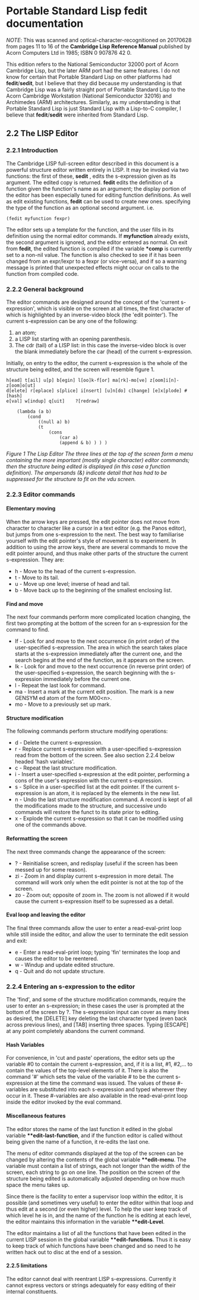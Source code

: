 # Portable Standard Lisp fedit documentation

*NOTE*: This was scanned and optical-character-recognitioned on 20170628 from pages 11 to 16 of the **Cambridge Lisp Reference Manual** published by Acorn Computers Ltd in 1985; ISBN 0 907876 42 0.

This edition refers to the National Semiconductor 32000 port of Acorn Cambridge Lisp, but the later ARM port had the same features. I do not know for certain that Portable Standard Lisp on other platforms had **fedit**/**sedit**, but I believe that they did because my understanding is that Cambridge Lisp was a fairly straight port of Portable Standard Lisp to the Acorn Cambridge Workstation (National Semiconductor 32016) and Archimedes (ARM) architectures. Similarly, as my understanding is that Portable Standard Lisp is just Standard Lisp with a Lisp-to-C compiler, I believe that **fedit**/**sedit** were inherited from Standard Lisp.


## 2.2 The LISP Editor

### 2.2.1 Introduction

The Cambridge LISP full-screen editor described in this document is a powerful structure editor written entirely in LISP. It may be invoked via two functions: the first of these, **sedit** , edits the s-expression given as its argument. The edited copy is returned. **fedit** edits the definition of a function given the function's name as an argument; the display portion of the editor has been especially tuned for editing function definitions. As well as edit existing functions, **fedit** can be used to create new ones. specifying the type of the function as an optional second argument. i.e.

    (fedit myfunction fexpr)

The editor sets up a template for the function, and the user fills in its definition using the normal editor commands. If **myfunction** already exists, the second argument is ignored, and the editor entered as normal. On exit from **fedit**, the edited function is compiled if the variable **\*comp** is currently set to a non-nil value. The function is also checked to see if it has been changed from an expr/lexpr to a fexpr (or vice-versa), and if so a warning message is printed that unexpected effects might occur on calls to the function from compiled code.

### 2.2.2 General background

The editor commands are designed around the concept of the 'current s-expression', which is visible on the screen at all times, the first character of which is highlighted by an inverse-video block (the 'edit pointer'). The current s-expression can be any one of the following:

1. an atom;
2. a LISP list starting with an opening parenthesis.
3. The cdr (tail) of a LISP list: in this case the inverse-video block is over the blank immediately before the car (head) of the current s-expression.

Initially, on entry to the editor, the current s-expression is the whole of the structure being edited, and the screen will resemble figure 1.

    h[ead] t[ail] u[p] b[egin] l[oo]k-f[or] ma[rk]-mo[ve] z[oom]i[n]-z[oom]o[ut]
    d[elete] r[eplace] s[plice] i[nsert] [u]n[do] c[hange] [e]x[plode] #[hash]
    e[val] w[indup] q[uit]    ?[redraw]

        (lambda (a b)
            (cond
                ((null a) b)
                (t
                    (cons
                        (car a)
                        (append & b) ) ) )

*Figure 1 The Lisp Editor The three lines at the top of the screen form a menu containing the more important (mostly single character) editor commands; then the structure being edited is displayed (in this case a function definition). The ampersands (&) indicate detail that has had to be suppressed for the structure to fit on the vdu screen.*

### 2.2.3 Editor commands

#### Elementary moving

When the arrow keys are pressed, the edit pointer does not move from character to character like a cursor in a text editor (e.g. the Panos editor), but jumps from one s-expression to the next. The best way to familiarise yourself with the edit pointer's style of movement is to experiment. In addition to using the arrow keys, there are several commands to move the edit pointer around, and thus make other parts of the structure the current s-expression. They are:

* h - Move to the head of the current s-expression.
* t - Move to its tail.
* u - Move up one level; inverse of head and tail.
* b - Move back up to the beginning of the smallest enclosing list.

#### Find and move

The next four commands perform more complicated location changing, the first two prompting at the bottom of the screen for an s-expression for the command to find.

* lf - Look for and move to the next occurrence (in print order) of the user-specified s-expression. The area in which the search takes place starts at the s-expression immediately after the current one, and the search begins at the end of the function, as it appears on the screen.
* lk - Look for and move to the next occurrence (in reverse print order) of the user-specified s-expression, the search beginning with the s-expression immediately before the current one.
* l - Repeat the last look for command.
* ma - Insert a mark at the current edit position. The mark is a new GENSYM ed atom of the form M00\<n\>.
* mo - Move to a previously set up mark.

#### Structure modification

The following commands perform structure modifying operations:

* d - Delete the current s-expression.
* r - Replace current s-expression with a user-specified s-expression read from the bottom of the screen. See also section 2.2.4 below headed 'hash variables'.
* c - Repeat the last structure modification.
* i - Insert a user-specified s-expression at the edit pointer, performing a cons of the user's expression with the current s-expression.
* s - Splice in a user-specified list at the edit pointer. If the current s-expression is an atom, it is replaced by the elements in the new list.
* n - Undo the last structure modification command. A record is kept of all the modifications made to the structure, and successive undo commands will restore the funct to its state prior to editing.
* x - Explode the current s-expression so that it can be modified using one of the commands above.

#### Reformatting the screen

The next three commands change the appearance of the screen:

* ? - Reinitialise screen, and redisplay (useful if the screen has been messed up for some reason).
* zi - Zoom in and display current s-expression in more detail. The command will work only when the edit pointer is not at the top of the screen.
* zo - Zoom out; opposite of zoom in. The zoom is not allowed if it would cause the current s-expression itself to be supressed as a detail.

#### Eval loop and leaving the editor

The final three commands allow the user to enter a read-eval-print loop while still inside the editor, and allow the user to terminate the edit session and exit:

* e - Enter a read-eval-print loop; typing 'fin' terminates the loop and causes the editor to be reentered.
* w - Windup and update edited structure.
* q - Quit and do not update structure.

### 2.2.4 Entering an s-expression to the editor

The 'find', and some of the structure modification commands, require the user to enter an s-expression; in these cases the user is prompted at the bottom of the screen by ?. The s-expression input can cover as many lines as desired, the \[DELETE\] key deleting the last character typed (even back across previous lines), and \[TAB\] inserting three spaces. Typing \[ESCAPE\] at any point completely abandons the current command.

#### Hash Variables

For convenience, in 'cut and paste' operations, the editor sets up the variable #0 to contain the current s-expression, and, if it is a list, #1, #2,... to contain the values of the top-level elements of it. There is also the command '#' which sets the value of the variable # to be the current s-expression at the time the command was issued. The values of these #- variables are substituted into each s-expression and typed wherever they occur in it. These #-variables are also available in the read-eval-print loop inside the editor invoked by the eval command.

#### Miscellaneous features

The editor stores the name of the last function it edited in the global variable **\*\*edit-last-function**, and if the function editor is called without being given the name of a function, it re-edits the last one.

The menu of editor commands displayed at the top of the screen can be changed by altering the contents of the global variable **\*\*edit-menu**. The variable must contain a list of strings, each not longer than the width of the screen, each string to go on one line. The position on the screen of the structure being edited is automatically adjusted depending on how much space the menu takes up.

Since there is the facility to enter a supervisor loop within the editor, it is possible (and sometimes very useful) to enter the editor within that loop and thus edit at a second (or even higher) level. To help the user keep track of which level he is in, and the name of the function he is editing at each level, the editor maintains this information in the variable **\*\*edit-Level**.

The editor maintains a list of all the functions that have been edited in the current LISP session in the global variable **\*\*edit-functions**. Thus it is easy to keep track of which functions have been changed and so need to he written hack out to disc at the end of a session.

#### 2.2.5 limitations

The editor cannot deal with reentrant LISP s-expressions. Currently it cannot express vectors or strings adequately for easy editing of their internal constituents.
